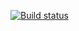 [![Build status](https://ci.appveyor.com/api/projects/status/i5rv5po0mw44p4k7?svg=true)](https://ci.appveyor.com/project/anay333/carddelivery)
